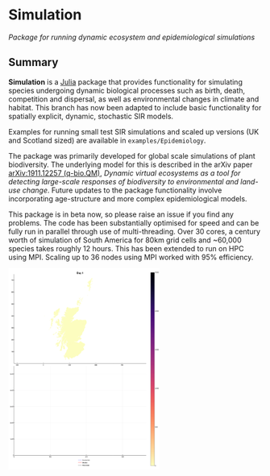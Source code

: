# Simulation

*Package for running dynamic ecosystem and epidemiological simulations*

## Summary

**Simulation** is a [Julia](http://www.julialang.org) package that
provides functionality for simulating species undergoing dynamic
biological processes such as birth, death, competition and dispersal, as well as environmental changes in climate and habitat. This branch has now been adapted to include basic functionality for spatially explicit, dynamic, stochastic SIR models.

Examples for running small test SIR simulations and scaled up versions (UK and Scotland sized) are available in `examples/Epidemiology`.

The package was primarily developed for global scale simulations of
plant biodiversity. The underlying model for this is described in the arXiv paper [arXiv:1911.12257 (q-bio.QM)][paper-url],
*Dynamic virtual ecosystems as a tool for detecting large-scale
responses of biodiversity to environmental and land-use change*. Future updates to the package functionality involve incorporating
age-structure and more complex epidemiological models.

This package is in beta now, so please raise an issue if you find any
problems. The code has been substantially optimised for speed and can be fully run in parallel through use of multi-threading. Over 30 cores, a century worth of simulation of South America for 80km grid cells and ~60,000 species takes roughly 12 hours. This has been extended to run on HPC using MPI. Scaling up to 36 nodes using MPI worked with 95% efficiency.

[paper-url]: https://arxiv.org/abs/1911.12257

<img src="test/examples/ScotlandSIRSim.gif" width="300" height="400" />

